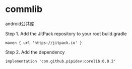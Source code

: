 # commlib
android公共库<br/>

Step 1. Add the JitPack repository to your root build.gradle <br/>
    
    maven { url 'https://jitpack.io' }
Step 2. Add the dependency

    implementation 'com.github.pipidev:corelib:0.0.2'
